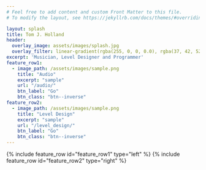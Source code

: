 ```yaml
---
# Feel free to add content and custom Front Matter to this file.
# To modify the layout, see https://jekyllrb.com/docs/themes/#overriding-theme-defaults

layout: splash
title: Tom J. Holland
header:
  overlay_image: assets/images/splash.jpg
  overlay_filter: linear-gradient(rgba(255, 0, 0, 0.0), rgba(37, 42, 52, 1))
excerpt: 'Musician, Level Designer and Programmer'
feature_row1:
  - image_path: /assets/images/sample.png
    title: "Audio"
    excerpt: "sample"
    url: "/audio/"
    btn_label: "Go"
    btn_class: "btn--inverse"
feature_row2:
  - image_path: /assets/images/sample.png
    title: "Level Design"
    excerpt: "sample"
    url: "/level_design/"
    btn_label: "Go"
    btn_class: "btn--inverse"
---
```


{% include feature_row id="feature_row1" type="left" %}
{% include feature_row id="feature_row2" type="right" %}